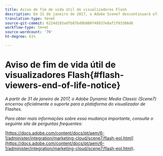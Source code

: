 ```yaml
---
title: Aviso de fim de vida útil de visualizadores Flash
description: Em 31 de janeiro de 2017, o Adobe Scene7 descontinuará oficialmente o suporte de fim de vida para a plataforma do visualizador Flash.
translation-type: tm+mt
source-git-commit: 6224d193adfb87bd9b080f48937e0af1f03386d6
workflow-type: tm+mt
source-wordcount: '70'
ht-degree: 61%

---
```



# Aviso de fim de vida útil de visualizadores Flash{#flash-viewers-end-of-life-notice}

*A partir de 31 de janeiro de 2017, o Adobe Dynamic Media Classic (Scene7) encerrou oficialmente o suporte para a plataforma do visualizador de Flashes.*

*Para obter mais informações sobre essa mudança importante, consulte o seguinte site de perguntas frequentes:*

[https://docs.adobe.com/content/docs/pt/aem/6-1/administer/integration/marketing-cloud/scene7/flash-eol.html](https://docs.adobe.com/content/docs/pt/aem/6-1/administer/integration/marketing-cloud/scene7/flash-eol.html).
